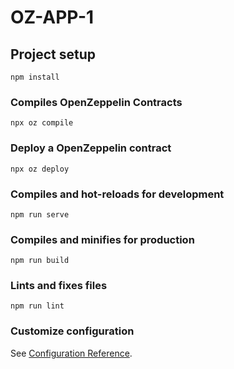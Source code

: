 # OZ-APP-1

## Project setup
```
npm install
```

### Compiles OpenZeppelin Contracts
```
npx oz compile
```

### Deploy a OpenZeppelin contract
```
npx oz deploy
```

### Compiles and hot-reloads for development
```
npm run serve
```

### Compiles and minifies for production
```
npm run build
```

### Lints and fixes files
```
npm run lint
```

### Customize configuration
See [Configuration Reference](https://cli.vuejs.org/config/).
